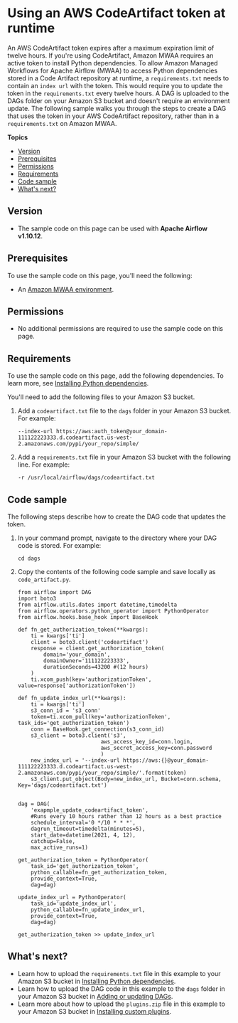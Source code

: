 # Using an AWS CodeArtifact token at runtime<a name="samples-code-artifact"></a>

An AWS CodeArtifact token expires after a maximum expiration limit of twelve hours\. If you're using CodeArtifact, Amazon MWAA requires an active token to install Python dependencies\. To allow Amazon Managed Workflows for Apache Airflow \(MWAA\) to access Python dependencies stored in a Code Artifact repository at runtime, a `requirements.txt` needs to contain an `index url` with the token\. This would require you to update the token in the `requirements.txt` every twelve hours\. A DAG is uploaded to the DAGs folder on your Amazon S3 bucket and doesn't require an environment update\. The following sample walks you through the steps to create a DAG that uses the token in your AWS CodeArtifact repository, rather than in a `requirements.txt` on Amazon MWAA\.

**Topics**
+ [Version](#samples-code-artifact-version)
+ [Prerequisites](#samples-code-artifact-prereqs)
+ [Permissions](#samples-code-artifact-permissions)
+ [Requirements](#samples-hive-dependencies)
+ [Code sample](#samples-code-artifact-code)
+ [What's next?](#samples-code-artifact-next-up)

## Version<a name="samples-code-artifact-version"></a>
+ The sample code on this page can be used with **Apache Airflow v1\.10\.12**\.

## Prerequisites<a name="samples-code-artifact-prereqs"></a>

To use the sample code on this page, you'll need the following:
+ An [Amazon MWAA environment](get-started.md)\.

## Permissions<a name="samples-code-artifact-permissions"></a>
+ No additional permissions are required to use the sample code on this page\.

## Requirements<a name="samples-hive-dependencies"></a>

To use the sample code on this page, add the following dependencies\. To learn more, see [Installing Python dependencies](working-dags-dependencies.md)\.

You'll need to add the following files to your Amazon S3 bucket\.

1. Add a `codeartifact.txt` file to the `dags` folder in your Amazon S3 bucket\. For example:

   ```
   --index-url https://aws:auth_token@your_domain-111122223333.d.codeartifact.us-west-2.amazonaws.com/pypi/your_repo/simple/
   ```

   

1. Add a `requirements.txt` file in your Amazon S3 bucket with the following line\. For example:

   ```
   -r /usr/local/airflow/dags/codeartifact.txt
   ```

## Code sample<a name="samples-code-artifact-code"></a>

The following steps describe how to create the DAG code that updates the token\.

1. In your command prompt, navigate to the directory where your DAG code is stored\. For example:

   ```
   cd dags
   ```

1. Copy the contents of the following code sample and save locally as `code_artifact.py`\.

   ```
   from airflow import DAG
   import boto3
   from airflow.utils.dates import datetime,timedelta
   from airflow.operators.python_operator import PythonOperator
   from airflow.hooks.base_hook import BaseHook
   
   def fn_get_authorization_token(**kwargs):
       ti = kwargs['ti']
       client = boto3.client('codeartifact')
       response = client.get_authorization_token(
           domain='your_domain',
           domainOwner='111122223333',
           durationSeconds=43200 #(12 hours)
       )
       ti.xcom_push(key='authorizationToken', value=response['authorizationToken'])
   
   def fn_update_index_url(**kwargs):
       ti = kwargs['ti']
       s3_conn_id = 's3_conn'
       token=ti.xcom_pull(key='authorizationToken', task_ids='get_authorization_token')
       conn = BaseHook.get_connection(s3_conn_id)
       s3_client = boto3.client('s3',
                             aws_access_key_id=conn.login,
                             aws_secret_access_key=conn.password
                             )
       new_index_url = '--index-url https://aws:{}@your_domain-111122223333.d.codeartifact.us-west-2.amazonaws.com/pypi/your_repo/simple/'.format(token)
       s3_client.put_object(Body=new_index_url, Bucket=conn.schema, Key='dags/codeartifact.txt')
   
   
   dag = DAG(
       'exapmple_update_codeartifact_token',
       #Runs every 10 hours rather than 12 hours as a best practice
       schedule_interval='0 */10 * * *',
       dagrun_timeout=timedelta(minutes=5),
       start_date=datetime(2021, 4, 12),
       catchup=False,
       max_active_runs=1)
   
   get_authorization_token = PythonOperator(
       task_id='get_authorization_token',
       python_callable=fn_get_authorization_token,
       provide_context=True,
       dag=dag)
   
   update_index_url = PythonOperator(
       task_id='update_index_url',
       python_callable=fn_update_index_url,
       provide_context=True,
       dag=dag)
   
   get_authorization_token >> update_index_url
   ```

## What's next?<a name="samples-code-artifact-next-up"></a>
+ Learn how to upload the `requirements.txt` file in this example to your Amazon S3 bucket in [Installing Python dependencies](working-dags-dependencies.md)\.
+ Learn how to upload the DAG code in this example to the `dags` folder in your Amazon S3 bucket in [Adding or updating DAGs](configuring-dag-folder.md)\.
+ Learn more about how to upload the `plugins.zip` file in this example to your Amazon S3 bucket in [Installing custom plugins](configuring-dag-import-plugins.md)\.